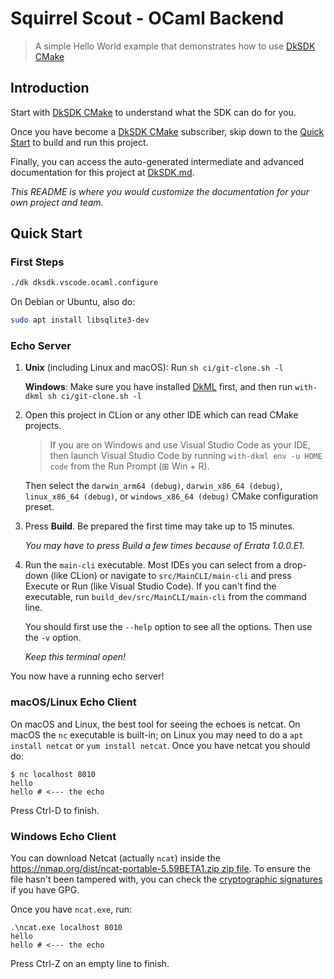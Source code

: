 # Squirrel Scout - OCaml Backend

[DkSDK CMake]: https://diskuv.com/cmake/help/latest/

> A simple Hello World example that demonstrates how to use
> [DkSDK CMake]

## Introduction

Start with [DkSDK CMake] to understand what the SDK can do for you.

Once you have become a [DkSDK CMake] subscriber, skip down to
the [Quick Start](#quick-start) to build and run this project.

Finally, you can access the auto-generated intermediate
and advanced documentation for this project at [DkSDK.md](./DkSDK.md).

*This README is where you would customize the documentation for your
own project and team.*

## Quick Start

### First Steps

```sh
./dk dksdk.vscode.ocaml.configure
```

On Debian or Ubuntu, also do:

```sh
sudo apt install libsqlite3-dev
```

### Echo Server

1. **Unix** (including Linux and macOS): Run `sh ci/git-clone.sh -l`

   **Windows**: Make sure you have installed [DkML](https://diskuv.com/dkmlbook/)
   first, and then run `with-dkml sh ci/git-clone.sh -l`
2. Open this project in CLion or any other IDE which can read CMake projects.
   > If you are on Windows and use Visual Studio Code as your IDE, then launch Visual
   > Studio Code by running `with-dkml env -u HOME code` from the Run Prompt (⊞ Win + R).

   Then select the `darwin_arm64 (debug)`, `darwin_x86_64 (debug)`,
   `linux_x86_64 (debug)`, or `windows_x86_64 (debug)` CMake configuration preset.
3. Press **Build**. Be prepared the first time may take up to 15 minutes.

   *You may have to press Build a few times because of Errata 1.0.0.E1.*
4. Run the `main-cli` executable. Most IDEs you can select from a drop-down (like CLion)
   or navigate to `src/MainCLI/main-cli` and press Execute or Run (like Visual Studio
   Code). If you can't find the executable, run `build_dev/src/MainCLI/main-cli` from
   the command line.
   
   You should first use the `--help` option to see all the options. Then use the
   `-v` option.
   
   *Keep this terminal open!*

You now have a running echo server!

### macOS/Linux Echo Client

On macOS and Linux, the best tool for seeing the echoes is netcat. On macOS the `nc`
executable is built-in; on Linux you may need to do a `apt install netcat` or
`yum install netcat`. Once you have netcat you should do:

```console
$ nc localhost 8010
hello
hello # <--- the echo
```

Press Ctrl-D to finish.

### Windows Echo Client

You can download Netcat (actually `ncat`) inside the
[https://nmap.org/dist/ncat-portable-5.59BETA1.zip zip file](https://nmap.org/dist/ncat-portable-5.59BETA1.zip).
To ensure the file hasn't been tampered with, you can check the
[cryptographic signatures](https://nmap.org/book/install.html#inst-integrity)
if you have GPG.

Once you have `ncat.exe`, run:

```winbatch
.\ncat.exe localhost 8010
hello
hello # <--- the echo
```

Press Ctrl-Z on an empty line to finish.
